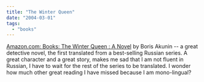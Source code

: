 ```yaml
---
title: "The Winter Queen"
date: "2004-03-01"
tags: 
  - "books"
---
```


[Amazon.com: Books: The Winter Queen : A Novel](http://www.amazon.com/exec/obidos/tg/detail/-/1400060494/qid=1078162902//ref=pd_ka_1/103-1212557-3439030?v=glance&s=books&n=507846 "Amazon.com: Books: The Winter Queen : A Novel") by Boris Akunin -- a great detective novel, the first translated from a best-selling Russian series. A great character and a great story, makes me sad that I am not fluent in Russian, I have to wait for the rest of the series to be translated. I wonder how much other great reading I have missed because I am mono-lingual?
